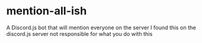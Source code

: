 # mention-all-ish
A Discord.js bot that will mention everyone on the server 
I found this on the discord.js server not responsible for what you do with this
